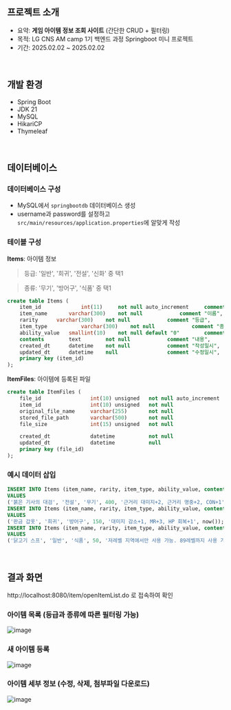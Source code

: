 ## 프로젝트 소개
- 요약: **게임 아이템 정보 조회 사이트** (간단한 CRUD + 필터링)
- 목적: LG CNS AM camp 1기 백엔드 과정 Springboot 미니 프로젝트
- 기간: 2025.02.02 ~ 2025.02.02

<br>

## 개발 환경
- Spring Boot
- JDK 21
- MySQL
- HikariCP
- Thymeleaf

<br>

## 데이터베이스
### 데이터베이스 구성
- MySQL에서 `springbootdb` 데이터베이스 생성
- username과 password를 설정하고 `src/main/resources/application.properties`에 알맞게 작성


### 테이블 구성
**Items**: 아이템 정보
> 등급: '일반', '희귀', '전설', '신화' 중 택1

> 종류: '무기', '방어구', '식품' 중 택1
```sql
create table Items (
    item_id 	        int(11) 	not null auto_increment 	comment "아이템 번호", 
    item_name 		varchar(300)    not null 			comment "이름", 
    rarity		varchar(300)	not null			comment "등급",
    item_type           varchar(300)	not null 			comment "종류", 
    ability_value	smallint(10)	not null default "0" 		comment "능력치", 
    contents		text		not null			comment "내용", 
    created_dt		datetime	not null 			comment "작성일시", 
    updated_dt		datetime	null 				comment "수정일시", 
    primary key (item_id)
);
```
**ItemFiles**: 아이템에 등록된 파일
```sql
create table ItemFiles (
    file_id                int(10) unsigned   not null auto_increment   comment '파일 번호', 
    item_id                int(10) unsigned   not null                  comment '아이템 번호', 
    original_file_name     varchar(255)       not null                  comment '원본 파일 이름', 
    stored_file_path       varchar(500)       not null                  comment '파일 저장 경로',
    file_size              int(15) unsigned   not null                  comment '파일 크기', 

    created_dt             datetime           not null                  comment '작성 일시', 
    updated_dt             datetime           null                      comment '수정 시간', 
    primary key (file_id)
);
```

### 예시 데이터 삽입
```sql
INSERT INTO Items (item_name, rarity, item_type, ability_value, contents, created_dt)
VALUES 
('붉은 기사의 대검', '전설', '무기', 400, '근거리 대미지+2, 근거리 명중+2, CON+1', now());
INSERT INTO Items (item_name, rarity, item_type, ability_value, contents, created_dt)
VALUES 
('판금 갑옷', '희귀', '방어구', 150, '대미지 감소+1, MR+3, HP 회복+1', now());
INSERT INTO Items (item_name, rarity, item_type, ability_value, contents, created_dt)
VALUES 
('닭고기 스프', '일반', '식품', 50, '저레벨 지역에서만 사용 가능. 89레벨까지 사용 가능.', now());
```

<br>

## 결과 화면
http://localhost:8080/item/openItemList.do 로 접속하여 확인

### 아이템 목록 (등급과 종류에 따른 필터링 가능)
  ![image](https://github.com/user-attachments/assets/47690dda-1992-4cad-87a8-8de81f045af7)

### 새 아이템 등록
  ![image](https://github.com/user-attachments/assets/42109c4f-17d8-4033-b48e-db6a49b2a5cf)

### 아이템 세부 정보 (수정, 삭제, 첨부파일 다운로드)
  ![image](https://github.com/user-attachments/assets/3d237f45-3108-4bdb-bdcc-f501540b2288)

